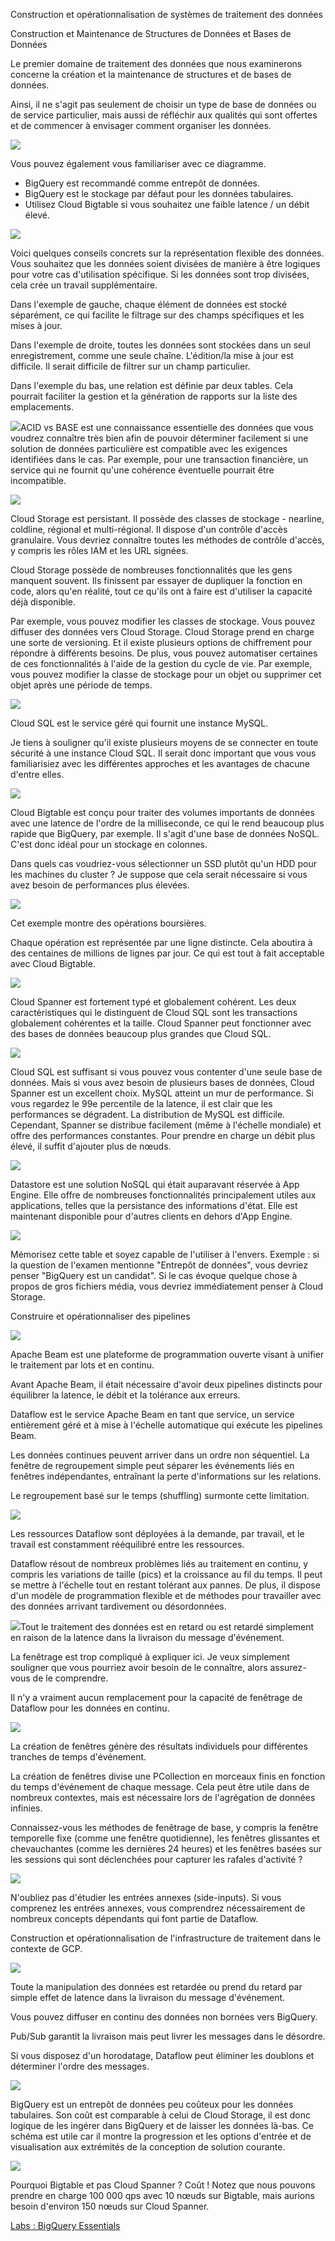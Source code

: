 ﻿Construction et opérationnalisation de systèmes de traitement des données

Construction et Maintenance de Structures de Données et Bases de Données

Le premier domaine de traitement des données que nous examinerons concerne la création et la maintenance de structures et de bases de données.

Ainsi, il ne s'agit pas seulement de choisir un type de base de données ou de service particulier, mais aussi de réfléchir aux qualités qui sont offertes et de commencer à envisager comment organiser les données.

![](Aspose.Words.e79873e8-3438-4e0d-ab81-7a553aabca8b.001.png)

Vous pouvez également vous familiariser avec ce diagramme.

- BigQuery est recommandé comme entrepôt de données.
- BigQuery est le stockage par défaut pour les données tabulaires.
- Utilisez Cloud Bigtable si vous souhaitez une faible latence / un débit élevé.

![](Aspose.Words.e79873e8-3438-4e0d-ab81-7a553aabca8b.002.png)

Voici quelques conseils concrets sur la représentation flexible des données. Vous souhaitez que les données soient divisées de manière à être logiques pour votre cas d'utilisation spécifique. Si les données sont trop divisées, cela crée un travail supplémentaire.

Dans l'exemple de gauche, chaque élément de données est stocké séparément, ce qui facilite le filtrage sur des champs spécifiques et les mises à jour.

Dans l'exemple de droite, toutes les données sont stockées dans un seul enregistrement, comme une seule chaîne. L'édition/la mise à jour est difficile. Il serait difficile de filtrer sur un champ particulier.

Dans l'exemple du bas, une relation est définie par deux tables. Cela pourrait faciliter la gestion et la génération de rapports sur la liste des emplacements.

![](Aspose.Words.e79873e8-3438-4e0d-ab81-7a553aabca8b.003.png)ACID vs BASE est une connaissance essentielle des données que vous voudrez connaître très bien afin de pouvoir déterminer facilement si une solution de données particulière est compatible avec les exigences identifiées dans le cas. Par exemple, pour une transaction financière, un service qui ne fournit qu'une cohérence éventuelle pourrait être incompatible.

![](Aspose.Words.e79873e8-3438-4e0d-ab81-7a553aabca8b.004.png)

Cloud Storage est persistant. Il possède des classes de stockage - nearline, coldline, régional et multi-régional. Il dispose d'un contrôle d'accès granulaire. Vous devriez connaître toutes les méthodes de contrôle d'accès, y compris les rôles IAM et les URL signées.

Cloud Storage possède de nombreuses fonctionnalités que les gens manquent souvent. Ils finissent par essayer de dupliquer la fonction en code, alors qu'en réalité, tout ce qu'ils ont à faire est d'utiliser la capacité déjà disponible.

Par exemple, vous pouvez modifier les classes de stockage. Vous pouvez diffuser des données vers Cloud Storage. Cloud Storage prend en charge une sorte de versioning. Et il existe plusieurs options de chiffrement pour répondre à différents besoins. De plus, vous pouvez automatiser certaines de ces fonctionnalités à l'aide de la gestion du cycle de vie. Par exemple, vous pouvez modifier la classe de stockage pour un objet ou supprimer cet objet après une période de temps.

![](Aspose.Words.e79873e8-3438-4e0d-ab81-7a553aabca8b.005.png)

Cloud SQL est le service géré qui fournit une instance MySQL.

Je tiens à souligner qu'il existe plusieurs moyens de se connecter en toute sécurité à une instance Cloud SQL. Il serait donc important que vous vous familiarisiez avec les différentes approches et les avantages de chacune d'entre elles.

![](Aspose.Words.e79873e8-3438-4e0d-ab81-7a553aabca8b.006.png)

Cloud Bigtable est conçu pour traiter des volumes importants de données avec une latence de l'ordre de la milliseconde, ce qui le rend beaucoup plus rapide que BigQuery, par exemple. Il s'agit d'une base de données NoSQL. C'est donc idéal pour un stockage en colonnes.

Dans quels cas voudriez-vous sélectionner un SSD plutôt qu'un HDD pour les machines du cluster ? Je suppose que cela serait nécessaire si vous avez besoin de performances plus élevées.

![](Aspose.Words.e79873e8-3438-4e0d-ab81-7a553aabca8b.007.png)

Cet exemple montre des opérations boursières.

Chaque opération est représentée par une ligne distincte. Cela aboutira à des centaines de millions de lignes par jour. Ce qui est tout à fait acceptable avec Cloud Bigtable.

![](Aspose.Words.e79873e8-3438-4e0d-ab81-7a553aabca8b.008.png)

Cloud Spanner est fortement typé et globalement cohérent. Les deux caractéristiques qui le distinguent de Cloud SQL sont les transactions globalement cohérentes et la taille. Cloud Spanner peut fonctionner avec des bases de données beaucoup plus grandes que Cloud SQL.

![](Aspose.Words.e79873e8-3438-4e0d-ab81-7a553aabca8b.009.png)

Cloud SQL est suffisant si vous pouvez vous contenter d'une seule base de données. Mais si vous avez besoin de plusieurs bases de données, Cloud Spanner est un excellent choix. MySQL atteint un mur de performance. Si vous regardez le 99e percentile de la latence, il est clair que les performances se dégradent. La distribution de MySQL est difficile. Cependant, Spanner se distribue facilement (même à l'échelle mondiale) et offre des performances constantes. Pour prendre en charge un débit plus élevé, il suffit d'ajouter plus de nœuds.

![](Aspose.Words.e79873e8-3438-4e0d-ab81-7a553aabca8b.010.png)

Datastore est une solution NoSQL qui était auparavant réservée à App Engine. Elle offre de nombreuses fonctionnalités principalement utiles aux applications, telles que la persistance des informations d'état. Elle est maintenant disponible pour d'autres clients en dehors d'App Engine.

![](Aspose.Words.e79873e8-3438-4e0d-ab81-7a553aabca8b.011.png)

Mémorisez cette table et soyez capable de l'utiliser à l'envers. Exemple : si la question de l'examen mentionne "Entrepôt de données", vous devriez penser "BigQuery est un candidat". Si le cas évoque quelque chose à propos de gros fichiers média, vous devriez immédiatement penser à Cloud Storage.

Construire et opérationnaliser des pipelines

![](Aspose.Words.e79873e8-3438-4e0d-ab81-7a553aabca8b.012.png)

Apache Beam est une plateforme de programmation ouverte visant à unifier le traitement par lots et en continu.

Avant Apache Beam, il était nécessaire d'avoir deux pipelines distincts pour équilibrer la latence, le débit et la tolérance aux erreurs.

Dataflow est le service Apache Beam en tant que service, un service entièrement géré et à mise à l'échelle automatique qui exécute les pipelines Beam.

Les données continues peuvent arriver dans un ordre non séquentiel. La fenêtre de regroupement simple peut séparer les événements liés en fenêtres indépendantes, entraînant la perte d'informations sur les relations.

Le regroupement basé sur le temps (shuffling) surmonte cette limitation.

![](Aspose.Words.e79873e8-3438-4e0d-ab81-7a553aabca8b.013.png)

Les ressources Dataflow sont déployées à la demande, par travail, et le travail est constamment rééquilibré entre les ressources.

Dataflow résout de nombreux problèmes liés au traitement en continu, y compris les variations de taille (pics) et la croissance au fil du temps. Il peut se mettre à l'échelle tout en restant tolérant aux pannes. De plus, il dispose d'un modèle de programmation flexible et de méthodes pour travailler avec des données arrivant tardivement ou désordonnées.

![](Aspose.Words.e79873e8-3438-4e0d-ab81-7a553aabca8b.014.png)Tout le traitement des données est en retard ou est retardé simplement en raison de la latence dans la livraison du message d'événement.

La fenêtrage est trop compliqué à expliquer ici. Je veux simplement souligner que vous pourriez avoir besoin de le connaître, alors assurez-vous de le comprendre.

Il n'y a vraiment aucun remplacement pour la capacité de fenêtrage de Dataflow pour les données en continu.

![](Aspose.Words.e79873e8-3438-4e0d-ab81-7a553aabca8b.015.png)

La création de fenêtres génère des résultats individuels pour différentes tranches de temps d'événement.

La création de fenêtres divise une PCollection en morceaux finis en fonction du temps d'événement de chaque message. Cela peut être utile dans de nombreux contextes, mais est nécessaire lors de l'agrégation de données infinies.

Connaissez-vous les méthodes de fenêtrage de base, y compris la fenêtre temporelle fixe (comme une fenêtre quotidienne), les fenêtres glissantes et chevauchantes (comme les dernières 24 heures) et les fenêtres basées sur les sessions qui sont déclenchées pour capturer les rafales d'activité ?

![](Aspose.Words.e79873e8-3438-4e0d-ab81-7a553aabca8b.016.png)

N'oubliez pas d'étudier les entrées annexes (side-inputs). Si vous comprenez les entrées annexes, vous comprendrez nécessairement de nombreux concepts dépendants qui font partie de Dataflow.

Construction et opérationnalisation de l'infrastructure de traitement dans le contexte de GCP.

![](Aspose.Words.e79873e8-3438-4e0d-ab81-7a553aabca8b.017.png)

Toute la manipulation des données est retardée ou prend du retard par simple effet de latence dans la livraison du message d'événement.

Vous pouvez diffuser en continu des données non bornées vers BigQuery.

Pub/Sub garantit la livraison mais peut livrer les messages dans le désordre.

Si vous disposez d'un horodatage, Dataflow peut éliminer les doublons et déterminer l'ordre des messages.

![](Aspose.Words.e79873e8-3438-4e0d-ab81-7a553aabca8b.018.png)

BigQuery est un entrepôt de données peu coûteux pour les données tabulaires. Son coût est comparable à celui de Cloud Storage, il est donc logique de les ingérer dans BigQuery et de laisser les données là-bas. Ce schéma est utile car il montre la progression et les options d'entrée et de visualisation aux extrémités de la conception de solution courante.

![](Aspose.Words.e79873e8-3438-4e0d-ab81-7a553aabca8b.019.png)

Pourquoi Bigtable et pas Cloud Spanner ? Coût ! Notez que nous pouvons prendre en charge 100 000 qps avec 10 nœuds sur Bigtable, mais aurions besoin d'environ 150 nœuds sur Cloud Spanner.

[Labs : BigQuery Essentials](https://www.cloudskillsboost.google/course_sessions/3663395/labs/343580)
